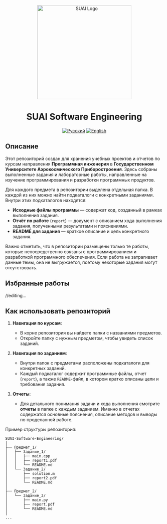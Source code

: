 <div align="center">
  <img src="https://src.guap.ru/logos/guap/s_guap-desc.svg" alt="SUAI Logo" width="300"/>

  # SUAI Software Engineering

  [![Русский](https://img.shields.io/badge/README-Русский-green)](https://github.com/TheAndreyZakharov/SUAI-Software-Engineering/blob/study/README_RU.md)
  [![English](https://img.shields.io/badge/README-English-blue)](https://github.com/TheAndreyZakharov/SUAI-Software-Engineering/blob/study/README.md)
</div>

## Описание  
Этот репозиторий создан для хранения учебных проектов и отчетов по курсам направления **Программная инженерия** в **Государственном Университете Аэрокосмического Приборостроения**. Здесь собраны выполненные задания и лабораторные работы, направленные на изучение программирования и разработки программных продуктов.  

Для каждого предмета в репозитории выделена отдельная папка. В каждой из них можно найти подкаталоги с конкретными заданиями. Внутри этих подкаталогов находятся:  
- **Исходные файлы программы** — содержат код, созданный в рамках выполнения задания.  
- **Отчёт по работе** (`report`) — документ с описанием хода выполнения задания, полученными результатами и пояснениями.  
- **README для задания** — краткое описание и цель конкретного задания.

Важно отметить, что в репозитории размещены только те работы, которые непосредственно связаны с программированием и разработкой программного обеспечения. Если работа не затрагивает данные темы, она не выгружается, поэтому некоторые задания могут отсутствовать.

## Избранные работы
//editing...


## Как использовать репозиторий  
1. **Навигация по курсам**:  
   - В корне репозитория вы найдете папки с названиями предметов.  
   - Откройте папку с нужным предметом, чтобы увидеть список заданий.  

2. **Навигация по заданиям**:  
   - Внутри папок с предметами расположены подкаталоги для конкретных заданий.  
   - Каждый подкаталог содержит программные файлы, отчет (`report`), а также `README`-файл, в котором кратко описаны цели и требования задания.

3. **Отчеты**:  
   - Для детального понимания задачи и хода выполнения смотрите **отчеты** в папке с каждым заданием. Именно в отчетах содержатся основные пояснения, описание методов и выводы по проделанной работе.  

Пример структуры репозитория:

```
SUAI-Software-Engineering/
│
├── Предмет_1/
│   ├── Задание_1/
│   │   ├── main.cpp
│   │   ├── report1.pdf
│   │   └── README.md
│   └── Задание_2/
│       ├── solution.m
│       ├── report2.pdf
│       └── README.md
│
├── Предмет_2/
│   └── Задание_3/
│       ├── main.py
│       ├── report.pdf
│       └── README.md
│
...
```




